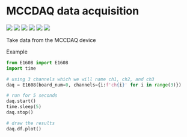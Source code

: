 # MCCDAQ data acquisition

<img src="https://img.shields.io/pypi/v/E1608?style=flat-square"/> <img src="https://img.shields.io/pypi/format/E1608?style=flat-square"/> <img src="https://img.shields.io/github/languages/top/mlavvaf/MCCDAQ?style=flat-square"/>
<img src="https://img.shields.io/github/languages/code-size/mlavvaf/MCCDAQ?style=flat-square"/> <img src="https://img.shields.io/pypi/l/E1608?style=flat-square"/> <img src="https://img.shields.io/github/last-commit/mlavvaf/MCCDAQ?style=flat-square"/>

Take data from the MCCDAQ device 

Example 

```python 
from E1608 import E1608
import time

# using 3 channels which we will name ch1, ch2, and ch3
daq = E1608(board_num=0, channels={i:f'ch{i}' for i in range(3)})

# run for 5 seconds
daq.start()
time.sleep(5)
daq.stop()

# draw the results
daq.df.plot()
```
